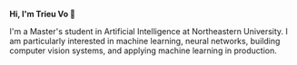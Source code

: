 **Hi, I'm Trieu Vo 👋**

I'm a Master's student in Artificial Intelligence at Northeastern University. I am particularly interested in machine learning, neural networks, building computer vision systems, and applying machine learning in production.

